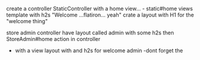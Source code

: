 create a controller StaticController
with a home view... - static#home
views template with h2s "Welcome ...flatiron... yeah"
crate a layout with H1 for the "welcome thing"

store admin controller
have layout called admin with some h2s
then StoreAdmin#home action in controller
- with a view layout with and h2s for welcome admin
-dont forget the <yield> 
